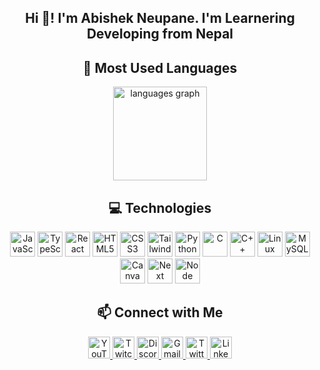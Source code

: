 
<h2 align="center">Hi 👋! I'm Abishek Neupane. I'm Learnering Developing from Nepal</h2>
<div align="center">
  <h2>🚀 Most Used Languages</h2>
  <img src="https://github-readme-stats.vercel.app/api/top-langs?username=virtualabishek&locale=en&layout=compact&theme=radical" height="150" alt="languages graph" />
  
  <h2>💻 Technologies</h2>
  <div>
    <img src="https://cdn.jsdelivr.net/gh/devicons/devicon/icons/javascript/javascript-original.svg" height="40" alt="JavaScript" />
    <img src="https://cdn.jsdelivr.net/gh/devicons/devicon/icons/typescript/typescript-original.svg" height="40" alt="TypeScript" />
    <img src="https://cdn.jsdelivr.net/gh/devicons/devicon/icons/react/react-original.svg" height="40" alt="React" />
    <img src="https://cdn.jsdelivr.net/gh/devicons/devicon/icons/html5/html5-original.svg" height="40" alt="HTML5" />
    <img src="https://cdn.jsdelivr.net/gh/devicons/devicon/icons/css3/css3-original.svg" height="40" alt="CSS3" />
    <img src="https://cdn.jsdelivr.net/gh/devicons/devicon/icons/tailwindcss/tailwindcss-original.svg" height="40" alt="TailwindCSS" />
    <img src="https://cdn.jsdelivr.net/gh/devicons/devicon/icons/python/python-original.svg" height="40" alt="Python" />
    <img src="https://cdn.jsdelivr.net/gh/devicons/devicon/icons/c/c-original.svg" height="40" alt="C" />
    <img src="https://cdn.jsdelivr.net/gh/devicons/devicon/icons/cplusplus/cplusplus-original.svg" height="40" alt="C++" />
    <img src="https://cdn.jsdelivr.net/gh/devicons/devicon/icons/linux/linux-original.svg" height="40" alt="Linux" />
    <img src="https://cdn.jsdelivr.net/gh/devicons/devicon/icons/mysql/mysql-original.svg" height="40" alt="MySQL" />
    <img src="https://cdn.jsdelivr.net/gh/devicons/devicon/icons/canva/canva-original.svg" height="40" alt="Canva" />
   <img src="https://cdn.jsdelivr.net/gh/devicons/devicon/icons/nextjs/nextjs-original.svg" height="40" alt="Next" />
   <img src="https://cdn.jsdelivr.net/gh/devicons/devicon/icons/nodejs/nodejs-original.svg" height="40" alt="Node" />
    
  </div>
  
  <div align="center">
  <h2>📫 Connect with Me</h2>
  <div>
    <a href="https://www.youtube.com/@virtualabishek" target="_blank">
      <img src="https://img.shields.io/badge/YouTube-%23FF0000.svg?style=for-the-badge&logo=YouTube&logoColor=white" height="35" alt="YouTube" />
    </a>
    <a href="https://www.twitch.com/nefoligeek" target="_blank">
      <img src="https://img.shields.io/badge/Twitch-%239146FF.svg?style=for-the-badge&logo=Twitch&logoColor=white" height="35" alt="Twitch" />
    </a>
    <a href="https://discord.com/invite/UQwGtD9Q" target="_blank">
      <img src="https://img.shields.io/badge/Discord-%237289DA.svg?style=for-the-badge&logo=Discord&logoColor=white" height="35" alt="Discord" />
    </a>
    <a href="mailto:717abishekneupane@gmail.com" target="_blank">
      <img src="https://img.shields.io/badge/Gmail-%23D14836.svg?style=for-the-badge&logo=Gmail&logoColor=white" height="35" alt="Gmail" />
    </a>
    <a href="https://www.twitter.com/virtualabishek/" target="_blank">
      <img src="https://img.shields.io/badge/Twitter-%231DA1F2.svg?style=for-the-badge&logo=Twitter&logoColor=white" height="35" alt="Twitter" />
    </a>
    <a href="https://www.linkedin.com/in/virtualabishek/" target="_blank">
      <img src="https://img.shields.io/badge/LinkedIn-%230077B5.svg?style=for-the-badge&logo=LinkedIn&logoColor=white" height="35" alt="LinkedIn" />
    </a>
  </div>
</div>
